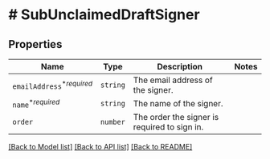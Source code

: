 # # SubUnclaimedDraftSigner



## Properties

Name | Type | Description | Notes
------------ | ------------- | ------------- | -------------
| `emailAddress`<sup>*_required_</sup> | ```string``` |  The email address of the signer.  |  |
| `name`<sup>*_required_</sup> | ```string``` |  The name of the signer.  |  |
| `order` | ```number``` |  The order the signer is required to sign in.  |  |

[[Back to Model list]](../../README.md#models) [[Back to API list]](../../README.md#endpoints) [[Back to README]](../../README.md)
